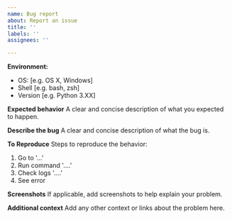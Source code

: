```yaml
---
name: Bug report
about: Report an issue
title: ''
labels: ''
assignees: ''

---
```


**Environment:**
 - OS: [e.g. OS X, Windows]
 - Shell [e.g. bash, zsh]
 - Version [e.g. Python 3.XX]

**Expected behavior**
A clear and concise description of what you expected to happen.

**Describe the bug**
A clear and concise description of what the bug is.

**To Reproduce**
Steps to reproduce the behavior:
1. Go to '...'
2. Run command '....'
3. Check logs '....'
4. See error

**Screenshots**
If applicable, add screenshots to help explain your problem.

**Additional context**
Add any other context or links about the problem here.
